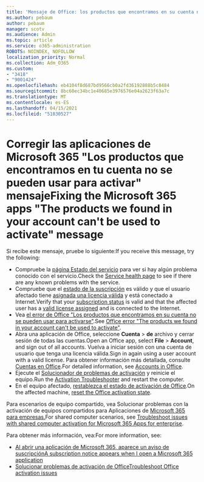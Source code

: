 ```yaml
---
title: 'Mensaje de Office: los productos que encontramos en su cuenta no se pueden usar para activar'
ms.author: pebaum
author: pebaum
manager: scotv
ms.audience: Admin
ms.topic: article
ms.service: o365-administration
ROBOTS: NOINDEX, NOFOLLOW
localization_priority: Normal
ms.collection: Adm_O365
ms.custom:
- "3418"
- "9001424"
ms.openlocfilehash: eb4104f8d687bd9566cb0a2fd36192888b5c8484
ms.sourcegitcommit: 8bc60ec34bc1e40685e3976576e04a2623f63a7c
ms.translationtype: MT
ms.contentlocale: es-ES
ms.lasthandoff: 04/15/2021
ms.locfileid: "51830527"
---
```

# <a name="fixing-the-microsoft-365-apps-the-products-we-found-in-your-account-cant-be-used-to-activate-message"></a><span data-ttu-id="3d4b3-102">Corregir las aplicaciones de Microsoft 365 "Los productos que encontramos en tu cuenta no se pueden usar para activar" mensaje</span><span class="sxs-lookup"><span data-stu-id="3d4b3-102">Fixing the Microsoft 365 apps "The products we found in your account can't be used to activate" message</span></span>

<span data-ttu-id="3d4b3-103">Si recibe este mensaje, pruebe lo siguiente:</span><span class="sxs-lookup"><span data-stu-id="3d4b3-103">If you receive this message, try the following:</span></span>

- <span data-ttu-id="3d4b3-104">Compruebe la [página Estado del servicio](https://docs.microsoft.com/office365/enterprise/view-service-health) para ver si hay algún problema conocido con el servicio.</span><span class="sxs-lookup"><span data-stu-id="3d4b3-104">Check the [Service health page](https://docs.microsoft.com/office365/enterprise/view-service-health) to see if there are any known problems with the service.</span></span>
- <span data-ttu-id="3d4b3-105">Compruebe que el [estado de la suscripción](https://support.office.com/article/0d23d3c0-c19c-4b2f-9845-5344fedc4380#bkmk_checksubscription) es válido y que el usuario afectado tiene [asignada una licencia válida](https://support.office.com/article/997596B5-4173-4627-B915-36ABAC6786DC) y está conectado a Internet.</span><span class="sxs-lookup"><span data-stu-id="3d4b3-105">Verify that your [subscription status](https://support.office.com/article/0d23d3c0-c19c-4b2f-9845-5344fedc4380#bkmk_checksubscription) is valid and that the affected user has a [valid license assigned](https://support.office.com/article/997596B5-4173-4627-B915-36ABAC6786DC) and is connected to the Internet.</span></span> 
- <span data-ttu-id="3d4b3-106">Vea [el error de Office "Los productos que encontramos en su cuenta no se pueden usar para activarse"](https://support.office.com/article/c9f9a0b3-5aae-4131-8077-21e6a59f141e).</span><span class="sxs-lookup"><span data-stu-id="3d4b3-106">See [Office error "The products we found in your account can't be used to activate"](https://support.office.com/article/c9f9a0b3-5aae-4131-8077-21e6a59f141e).</span></span>
- <span data-ttu-id="3d4b3-107">Abra una aplicación de Office, seleccione **Cuenta**  >  **de** archivo y cerrar sesión de todas las cuentas.</span><span class="sxs-lookup"><span data-stu-id="3d4b3-107">Open an Office app, select **File** > **Account**, and sign out of all accounts.</span></span> <span data-ttu-id="3d4b3-108">Vuelva a iniciar sesión con una cuenta de usuario que tenga una licencia válida.</span><span class="sxs-lookup"><span data-stu-id="3d4b3-108">Sign in again using a user account with a valid license.</span></span> <span data-ttu-id="3d4b3-109">Para obtener información más detallada, consulte [Cuentas en Office](https://support.office.com/article/628ea040-f265-49de-b986-be09c3ebf8a9).</span><span class="sxs-lookup"><span data-stu-id="3d4b3-109">For detailed information, see [Accounts in Office](https://support.office.com/article/628ea040-f265-49de-b986-be09c3ebf8a9).</span></span>
- <span data-ttu-id="3d4b3-110">Ejecute el [Solucionador de problemas de activación](https://aka.ms/SARA-OfficeActivation-Alchemy) y reinicie el equipo.</span><span class="sxs-lookup"><span data-stu-id="3d4b3-110">Run the [Activation Troubleshooter](https://aka.ms/SARA-OfficeActivation-Alchemy) and restart the computer.</span></span>
- <span data-ttu-id="3d4b3-111">En el equipo afectado, [restablezca el estado de activación de Office](https://docs.microsoft.com/office365/troubleshoot/activation/reset-office-365-proplus-activation-state).</span><span class="sxs-lookup"><span data-stu-id="3d4b3-111">On the affected machine, [reset the Office activation state](https://docs.microsoft.com/office365/troubleshoot/activation/reset-office-365-proplus-activation-state).</span></span>

<span data-ttu-id="3d4b3-112">Para escenarios de equipo compartido, vea Solucionar problemas con la activación de equipos compartidos para Aplicaciones de [Microsoft 365 para empresas.](https://docs.microsoft.com/deployoffice/troubleshoot-shared-computer-activation)</span><span class="sxs-lookup"><span data-stu-id="3d4b3-112">For shared computer scenarios, see [Troubleshoot issues with shared computer activation for Microsoft 365 Apps for enterprise](https://docs.microsoft.com/deployoffice/troubleshoot-shared-computer-activation).</span></span>

<span data-ttu-id="3d4b3-113">Para obtener más información, vea:</span><span class="sxs-lookup"><span data-stu-id="3d4b3-113">For more information, see:</span></span> 
- [<span data-ttu-id="3d4b3-114">Al abrir una aplicación de Microsoft 365, aparece un aviso de suscripción</span><span class="sxs-lookup"><span data-stu-id="3d4b3-114">A subscription notice appears when I open a Microsoft 365 application</span></span>](https://support.office.com/article/4cabe32c-f594-4c0e-9191-3d3ade10cceb)
- [<span data-ttu-id="3d4b3-115">Solucionar problemas de activación de Office</span><span class="sxs-lookup"><span data-stu-id="3d4b3-115">Troubleshoot Office activation issues</span></span>](https://support.office.com/article/0d23d3c0-c19c-4b2f-9845-5344fedc4380)